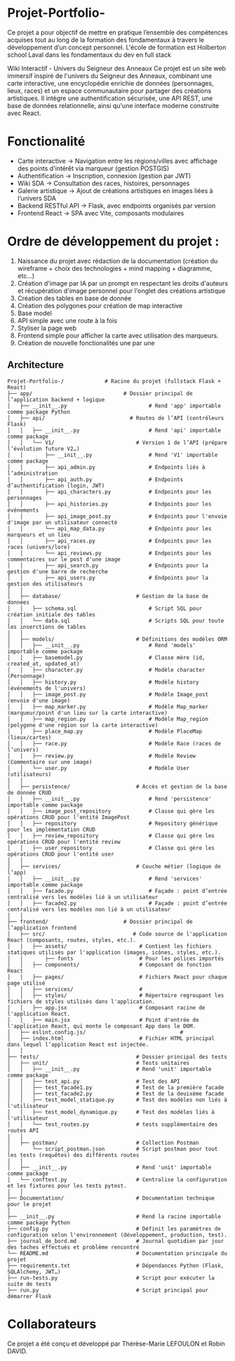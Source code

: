 # Projet-Portfolio-
Ce projet a pour objectif de mettre en pratique l’ensemble des compétences acquises tout au long de la formation des fondamentaux à travers le développement d’un concept personnel. L'école de formation est Holberton school Laval dans les fondamentaux du dev en full stack

Wiki Interactif - Univers du Seigneur des Anneaux
Ce projet est un site web immersif inspiré de l'univers du Seigneur des Anneaux, combinant une carte interactive, une encyclopédie enrichie de données (personnages, lieux, races) et un espace communautaire pour partager des créations artistiques. Il intègre une authentification sécurisée, une API REST, une base de données relationnelle, ainsi qu'une interface moderne construite avec React.

# Fonctionalité

- Carte interactive -> Navigation entre les régions/villes avec affichage des points d'intérêt via marqueur (gestion POSTGIS)
- Authentification -> Inscription, connexion (gestion par JWT)
- Wiki SDA -> Consultation des races, histoires, personnages
- Galerie artistique -> Ajout de créations artistiques en images liées à l’univers SDA
- Backend RESTful API -> Flask, avec endpoints organisés par version
- Frontend React -> SPA avec Vite, composants modulaires

# Ordre de développement du projet :

1. Naissance du projet avec rédaction de la documentation (création du wireframe + choix des technologies + mind mapping + diagramme, etc...)
2. Création d'image par IA par un prompt en respectant les droits d'auteurs et récupération d'image personnel pour l'onglet des créations artistique
3. Création des tables en base de donnée
4. Création des polygones pour création de map interactive
5. Base model
6. API simple avec une route à la fois
7. Styliser la page web
8. Frontend simple pour afficher la carte avec utilisation des marqueurs.
9. Création de nouvelle fonctionalités une par une

## Architecture
```
Projet-Portfolio-/             # Racine du projet (fullstack Flask + React)
├── app/                             # Dossier principal de l’application backend + logique
│   ├── __init__.py                          # Rend 'app' importable comme package Python
│   ├── api/                           # Routes de l’API (contrôleurs Flask)
│   │   ├── __init__.py                      # Rend 'api' importable comme package
│   │   └── V1/                          # Version 1 de l’API (prépare l’évolution future V2…)
│   │       ├── __init__.py                  # Rend 'V1' importable comme package
│   │       ├── api_admin.py                 # Endpoints liés à l’administration
│   │       ├── api_auth.py                  # Endpoints d’authentification (login, JWT)
│   │       ├── api_characters.py            # Endpoints pour les personnages
│   │       ├── api_histories.py             # Endpoints pour les événements
│   │       ├── api_image_post.py            # Endpoints pour l'envoie d'image par un utilisateur connecté
│   │       └── api_map_data.py              # Endpoints pour les marqueurs et un lieu
│   │       ├── api_races.py                 # Endpoints pour les races (univers/lore)
│   │       └── api_reviews.py               # Endpoints pour les commentaires sur le post d'une image
│   │       ├── api_search.py                # Endpoints pour la gestion d'une barre de recherche
│   │       ├── api_users.py                 # Endpoints pour la gestion des utilisateurs
│   │
│   ├── database/                        # Gestion de la base de données
│   │   ├── schema.sql                       # Script SQL pour création initiale des tables
│   │   └── data.sql                         # Scripts SQL pour toute les inserctions de tables
│   │
│   ├── models/                          # Définitions des modèles ORM
│   │   ├── __init__.py                      # Rend 'models' importable comme package
│   │   ├── basemodel.py                     # Classe mère (id, created_at, updated_at)
│   │   ├── character.py                     # Modèle character (Personnage)
│   │   ├── history.py                       # Modèle history (événements de l'univers)
│   │   ├── image_post.py                    # Modèle Image_post (envoie d'une image)
│   │   ├── map_marker.py                    # Modèle Map_marker (marqueur/point d'un lieu sur la carte interactive)
│   │   ├── map_region.py                    # Modèle Map_region (polygone d'une région sur la carte interactive)
│   │   ├── place_map.py                     # Modèle PlaceMap (lieux/cartes)
│   │   ├── race.py                          # Modèle Race (races de l’univers)
│   │   ├── review.py                        # Modèle Review (Commentaire sur une image)
│   │   └── user.py                          # Modèle User (utilisateurs)
│   │
│   ├── persistence/                     # Accès et gestion de la base de donnée CRUD
│   │   ├── __init__.py                      # Rend 'persistence' importable comme package
│   │   ├── image_post_repository            # Classe qui gère les opérations CRUD pour l'entité ImagePost
│   │   ├── repository                       # Repository générique pour les implémentation CRUD
│   │   ├── review_repository                # Classe qui gère les opérations CRUD pour l'entité review
│   │   ├── user_repository                  # Classe qui gère les opérations CRUD pour l'entité user
│   │
│   ├── services/                        # Couche métier (logique de l’app)
│   │   ├── __init__.py                      # Rend 'services' importable comme package
│   │   ├── facade.py                        # Façade : point d’entrée centralisé vers les modèles lié à un utilisateur
│   │   ├── facade2.py                       # Façade : point d’entrée centralisé vers les modèles non lié à un utilisateur
│   │
├── frontend/                        # Dossier principal de l’application frontend
│   ├── src/                            # Code source de l'application React (composants, routes, styles, etc.).
│   │   ├── assets/                       # Contient les fichiers statiques utilisés par l'application (images, icônes, styles, etc.).
│   │       ├── fonts                     # Pour les polices importés
│   │   ├── components/                   # Composant de fonction React
│   │   ├── pages/                        # Fichiers React pour chaque page utilisé
│   │   ├── services/                     # 
│   │   ├── styles/                       # Répertoire regroupant les fichiers de styles utilisés dans l'application.
│   │   ├── app.jsx                       # Composant racine de l'application React.
│   │   ├── main.jsx                      # Point d'entrée de l'application React, qui monte le composant App dans le DOM.
│   ├── eslint.config.js/                              #
│   ├── index.html                        # Fichier HTML principal dans lequel l’application React est injectée.
│   │
├── tests/                               # Dossier principal des tests
│   ├── unit/                            # Tests unitaires
│   │   ├── __init__.py                  # Rend 'unit' importable comme package
│   │   ├── test_api.py                  # Test des API
│   │   ├── test_facade1.py              # Test de la première facade
│   │   ├── test_facade2.py              # Test de la deuixème facade
│   │   ├── test_model_statique.py       # Test des modèles non liés à l'utilisateur
│   │   ├── test_model_dynamique.py      # Test des modèles liés à l'utilisateur
│   │   └── test_routes.py               # tests supplémentaire des routes API
│   │
│   ├── postman/                         # Collection Postman
│       └── script_postman.json          # Script postman pour tout les tests (requêtes) des différents routes
│   │
│   ├── __init__.py                      # Rend 'unit' importable comme package
│   └── conftest.py                      # Centralise la configuration et les fixtures pour les tests pytest.
│   │
├── Documentation/                       # Documentation technique pour le projet
│
├── __init__.py                          # Rend la racine importable comme package Python
├── config.py                            # Définit les paramètres de configuration selon l'environnement (développement, production, test).
├── journal_de_bord.md                   # Journal quotidien par jour des taches effectués et problème rencontré
└── README.md                            # Documentation principale du projet
├── requirements.txt                     # Dépendances Python (Flask, SQLAlchemy, JWT…)
├── run-tests.py                         # Script pour exécuter la suite de tests
├── run.py                               # Script principal pour démarrer Flask
```
# Collaborateurs
Ce projet a été conçu et développé par Thérèse-Marie LEFOULON et Robin DAVID. 
